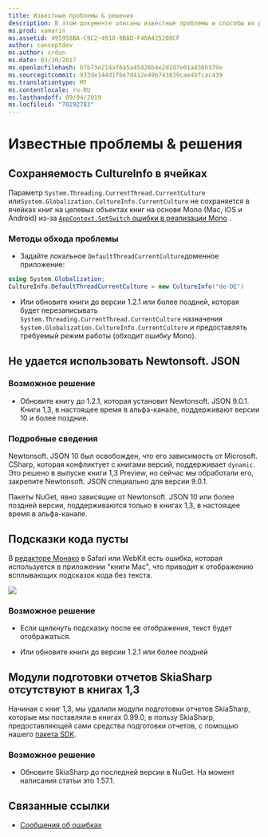 ```yaml
---
title: Известные проблемы & решения
description: В этом документе описаны известные проблемы и способы их решения для Xamarin Workbooks. В нем обсуждаются проблемы CultureInfo, ошибки JSON и многое другое.
ms.prod: xamarin
ms.assetid: 495958BA-C9C2-4910-9BAD-F48A425208CF
author: conceptdev
ms.author: crdun
ms.date: 03/30/2017
ms.openlocfilehash: b7b73e214af6a5a45426b4e2d2d7e01a436b379e
ms.sourcegitcommit: 933de144d1fbe7d412e49b743839cae4bfcac439
ms.translationtype: MT
ms.contentlocale: ru-RU
ms.lasthandoff: 09/04/2019
ms.locfileid: "70292783"
---
```

# <a name="known-issues--workarounds"></a>Известные проблемы & решения

## <a name="persistence-of-cultureinfo-across-cells"></a>Сохраняемость CultureInfo в ячейках

Параметр `System.Threading.CurrentThread.CurrentCulture` или`System.Globalization.CultureInfo.CurrentCulture` не сохраняется в ячейках книг на целевых объектах книг на основе Mono (Mac, iOS и Android) из-за [ `AppContext.SetSwitch` ошибки в реализации Mono][appcontext-bug] .

### <a name="workarounds"></a>Методы обхода проблемы

- Задайте локальное `DefaultThreadCurrentCulture`доменное приложение:

```csharp
using System.Globalization;
CultureInfo.DefaultThreadCurrentCulture = new CultureInfo("de-DE")
```

- Или обновите книги до версии 1.2.1 или более поздней, которая будет перезаписывать `System.Threading.CurrentThread.CurrentCulture` назначения `System.Globalization.CultureInfo.CurrentCulture` и предоставлять требуемый режим работы (обходит ошибку Mono).

## <a name="unable-to-use-newtonsoftjson"></a>Не удается использовать Newtonsoft. JSON

### <a name="workaround"></a>Возможное решение

- Обновите книгу до 1.2.1, которая установит Newtonsoft. JSON 9.0.1.
  Книги 1,3, в настоящее время в альфа-канале, поддерживают версии 10 и более поздние.

### <a name="details"></a>Подробные сведения

Newtonsoft. JSON 10 был освобожден, что его зависимость от Microsoft. CSharp, которая конфликтует с книгами версий, поддерживает `dynamic`. Это решено в выпуске книги 1,3 Preview, но сейчас мы обработали его, закрепите Newtonsoft. JSON специально для версии 9.0.1.

Пакеты NuGet, явно зависящие от Newtonsoft. JSON 10 или более поздней версии, поддерживаются только в книгах 1,3, в настоящее время в альфа-канале.

## <a name="code-tooltips-are-blank"></a>Подсказки кода пусты

В [редакторе Монако][monaco-bug] в Safari или WebKit есть ошибка, которая используется в приложении "книги Mac", что приводит к отображению всплывающих подсказок кода без текста.

![](general-images/monaco-signature-help-bug.png)

### <a name="workaround"></a>Возможное решение

- Если щелкнуть подсказку после ее отображения, текст будет отображаться.

- Или обновите книги до версии 1.2.1 или более поздней

[appcontext-bug]: https://bugzilla.xamarin.com/show_bug.cgi?id=54448
[monaco-bug]: https://github.com/Microsoft/monaco-editor/issues/408

## <a name="skiasharp-renderers-are-missing-in-workbooks-13"></a>Модули подготовки отчетов SkiaSharp отсутствуют в книгах 1,3

Начиная с книг 1,3, мы удалили модули подготовки отчетов SkiaSharp, которые мы поставляли в книгах 0.99.0, в пользу SkiaSharp, предоставляющей сами средства подготовки отчетов, с помощью нашего [пакета SDK](~/tools/workbooks/sdk/index.md).

### <a name="workaround"></a>Возможное решение

- Обновите SkiaSharp до последней версии в NuGet. На момент написания статьи это 1.57.1.

## <a name="related-links"></a>Связанные ссылки

- [Сообщения об ошибках](~/tools/workbooks/install.md#reporting-bugs)
